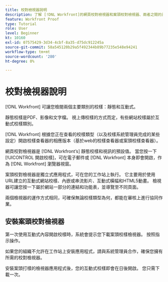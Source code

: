 ```yaml
---
title: 校對檢視器說明
description: 了解 [!DNL Workfront]的網頁校對檢視器和案頭校對檢視器、兩者之間的差異，以及如何存取各自。
feature: Workfront Proof
type: Tutorial
role: User
level: Beginner
kt: 10160
exl-id: 07575429-3d34-4cbf-8a35-d75dc912245a
source-git-commit: 58a545120b29a5f492344b89b77235e548e94241
workflow-type: tm+mt
source-wordcount: '280'
ht-degree: 0%

---
```


# 校對檢視器說明

[!DNL Workfront] 可讓您檢閱兩個主要類別的校樣：靜態和互動式。

靜態校樣是PDF、影像和文字檔。 視上傳校樣的方式而定，有些網站校樣屬於互動式校樣類別。

[!DNL Workfront] 根據您正在查看的校樣類型（以及校樣系統管理員完成的某些設定）開啟校樣查看器的相應版本（基於web的校樣查看器或案頭校樣查看器）。

網頁校對檢視器是 [!DNL Workfront’s] 靜態校樣和視訊的預設值。 當您按一下 [!UICONTROL 開啟校樣]，可在電子郵件或 [!DNL Workfront] 本身即會開啟，作為 [!DNL Workfront] 瀏覽器視窗。

案頭校對檢視器是獨立式應用程式，可在您的工作站上執行。 它主要用於使用URL建立的互動式網站校樣、內嵌或串流影片、互動式橫幅和HTML5動畫。 檢視器可讓您按一下屬於網站一部分的連結和功能表，並導覽至不同頁面。

兩個檢視器的運作方式相同，可確保無論校樣類型為何，都能在審核上進行協同作業。

## 安裝案頭校對檢視器

第一次使用互動式內容開啟校樣時，系統會提示您下載案頭校樣檢視器。 按照指示操作。

如果您的組織不允許在工作站上安裝應用程式，請與系統管理員合作，確保您擁有所需的校對檢視器。

安裝案頭打樣的檢視器應用程式後，您的互動式校樣即會在日後開啟。 您只需下載一次。

<!-- 
### Learn more
* Differences between the Web Proofing Viewer and the Desktop Proofing Viewer
* Review an interactive proof
* Install the Desktop Proofing Viewer
* Understand the Desktop Proofing Viewer
* Open proofs in the Desktop Proofing Viewer
* Interactive content proofs
-->
